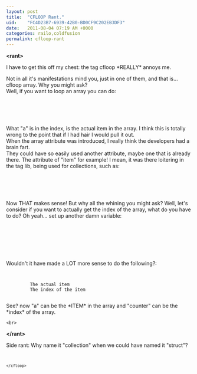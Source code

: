 ```yaml
---
layout: post
title:  "CFLOOP Rant."
uid:	"FC4D23B7-6939-42B0-BD0CF9C202EB3DF3"
date:   2011-08-04 07:19 AM +0000
categories: railo,coldfusion
permalink: cfloop-rant
---
```

<strong>&lt;rant&gt;</strong>
<p>
I have to get this off my chest: the tag cfloop *REALLY* annoys me. 
</p>

<p>
	Not in all it's manifestations mind you, just in one of them, and that is... cfloop array. Why you might ask?<br>
	Well, if you want to loop an array you can do:
</p>
<code>
	<cfloop array="#MyArray#" index="a">
		<cfdump var="#a#">
	</cfloop>
</code>

<p>What "a" is in the index, is the actual item in the array. I think this is totally wrong to the point that if I had hair I would pull it out. <br>
	When the array attribute was introduced, I really think the developers had a brain fart.<br>
	 They could have so easily used another attribute,  maybe one that is already there. The attribute of "item" for example! I mean, it was there loitering in the tag lib, being used for collections, such as:
</p>


<code>
	<cfloop array="#MyArray#" item="a">
		<cfdump var="#a#">
	</cfloop>
</code>

<p>
	Now THAT makes sense! But why all the whining you might ask? Well, let's consider if you want to actually get the index of the array, what do you have to do? Oh yeah... set up another damn variable:
</p>

<code>
	<cfset counter = 1>
	<cfloop array="#MyArray#" index="a">
		<cfdump var="#a#">
		<cfset counter++>
	</cfloop>
</code>

<p>Wouldn't it have made a LOT more sense to do the following?:</p>

<code>
	<cfloop array="#MyArray#" item="a" index="counter">
		<cfdump var="#a#"> The actual item 
		<cfdump var="#counter#"> The index of the item
	</cfloop>
</code>

<p>
	See? now "a" can be the *ITEM* in the array and "counter" can be the *index* of the array. <br>

	<br>

</p>
<strong>&lt;/rant&gt;</strong>

<p>Side rant: Why name it "collection" when we could have named it "struct"?
<code>
	<cfloop struct="#myStruct#" item="st">
		
	</cfloop>
</code>
	
</p>